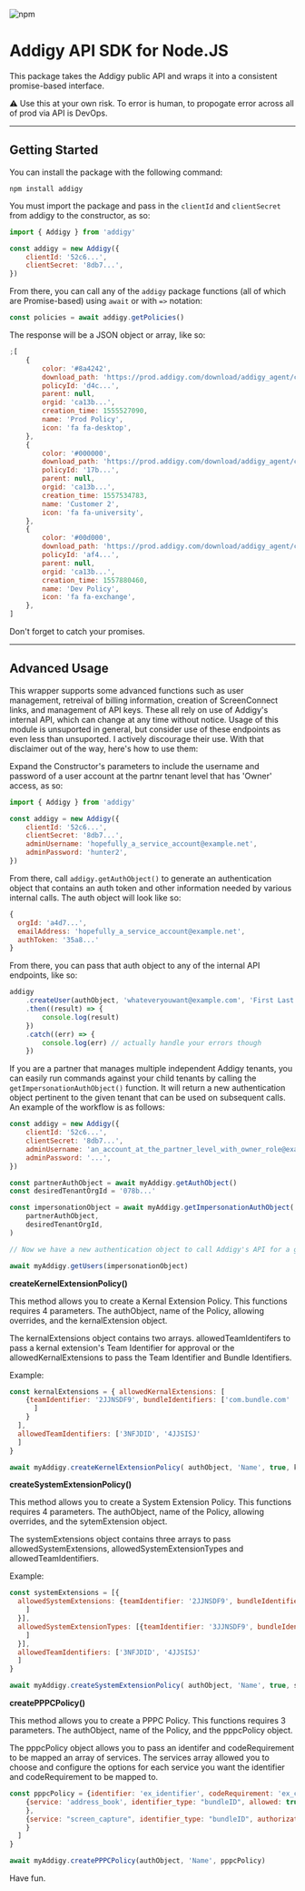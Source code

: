 ![npm](https://img.shields.io/npm/v/addigy.svg?style=flat-square)

# Addigy API SDK for Node.JS

This package takes the Addigy public API and wraps it into a consistent promise-based interface.

:warning: Use this at your own risk. To error is human, to propogate error across all of prod via API is DevOps.

---

## Getting Started

You can install the package with the following command:

```
npm install addigy
```

You must import the package and pass in the `clientId` and `clientSecret` from addigy to the constructor, as so:

```js
import { Addigy } from 'addigy'

const addigy = new Addigy({
    clientId: '52c6...',
    clientSecret: '8db7...',
})
```

From there, you can call any of the `addigy` package functions (all of which are Promise-based) using `await` or with `=>` notation:

```js
const policies = await addigy.getPolicies()
```

The response will be a JSON object or array, like so:

```js
;[
    {
        color: '#8a4242',
        download_path: 'https://prod.addigy.com/download/addigy_agent/ca13b.../d4c...',
        policyId: 'd4c...',
        parent: null,
        orgid: 'ca13b...',
        creation_time: 1555527090,
        name: 'Prod Policy',
        icon: 'fa fa-desktop',
    },
    {
        color: '#000000',
        download_path: 'https://prod.addigy.com/download/addigy_agent/ca13b.../17b...',
        policyId: '17b...',
        parent: null,
        orgid: 'ca13b...',
        creation_time: 1557534783,
        name: 'Customer 2',
        icon: 'fa fa-university',
    },
    {
        color: '#00d000',
        download_path: 'https://prod.addigy.com/download/addigy_agent/ca13b.../af4...',
        policyId: 'af4...',
        parent: null,
        orgid: 'ca13b...',
        creation_time: 1557880460,
        name: 'Dev Policy',
        icon: 'fa fa-exchange',
    },
]
```

Don't forget to catch your promises.

---

## Advanced Usage

This wrapper supports some advanced functions such as user management, retreival of billing information, creation of ScreenConnect links, and management of API keys. These all rely on use of Addigy's internal API, which can change at any time without notice. Usage of this module is unsuported in general, but consider use of these endpoints as even less than unsuported. I actively discourage their use. With that disclaimer out of the way, here's how to use them:

Expand the Constructor's parameters to include the username and password of a user account at the partnr tenant level that has 'Owner' access, as so:

```js
import { Addigy } from 'addigy'

const addigy = new Addigy({
    clientId: '52c6...',
    clientSecret: '8db7...',
    adminUsername: 'hopefully_a_service_account@example.net',
    adminPassword: 'hunter2',
})
```

From there, call `addigy.getAuthObject()` to generate an authentication object that contains an auth token and other information needed by various internal calls. The auth object will look like so:

```js
{
  orgId: 'a4d7...',
  emailAddress: 'hopefully_a_service_account@example.net',
  authToken: '35a8...'
}
```

From there, you can pass that auth object to any of the internal API endpoints, like so:

```js
addigy
    .createUser(authObject, 'whateveryouwant@example.com', 'First Last', [], 'user')
    .then((result) => {
        console.log(result)
    })
    .catch((err) => {
        console.log(err) // actually handle your errors though
    })
```

If you are a partner that manages multiple independent Addigy tenants, you can easily run commands against your child tenants by calling the `getImpersonationAuthObject()` function. It will return a new authentication object pertinent to the given tenant that can be used on subsequent calls. An example of the workflow is as follows:

```js
const addigy = new Addigy({
    clientId: '52c6...',
    clientSecret: '8db7...',
    adminUsername: 'an_account_at_the_partner_level_with_owner_role@example.net',
    adminPassword: '...',
})

const partnerAuthObject = await myAddigy.getAuthObject()
const desiredTenantOrgId = '078b...'

const impersonationObject = await myAddigy.getImpersonationAuthObject(
    partnerAuthObject,
    desiredTenantOrgId,
)

// Now we have a new authentication object to call Addigy's API for a given tenant

await myAddigy.getUsers(impersonationObject)
```



**createKernelExtensionPolicy()**

This method allows you to create a Kernal Extension Policy.  This functions requires 4 parameters. The authObject, name of the Policy, allowing overrides, and the kernalExtension object. 

The kernalExtensions object contains two arrays. allowedTeamIdentifers to pass a kernal extension's Team Identifier for approval or the allowedKernalExtensions to pass the Team Identifier and Bundle Identifiers. 

Example: 

```javascript
const kernalExtensions = { allowedKernalExtensions: [
    {teamIdentifier: '2JJNSDF9', bundleIdentifiers: ['com.bundle.com'
      ]
    }
  ],
  allowedTeamIdentifiers: ['3NFJDID', '4JJSISJ'
  ]
}

await myAddigy.createKernelExtensionPolicy( authObject, 'Name', true, kernalExtensions)

```



**createSystemExtensionPolicy()**

This method allows you to create a System Extension Policy.  This functions requires 4 parameters. The authObject, name of the Policy, allowing overrides, and the sytemExtension object. 

The systemExtensions object contains three arrays to pass allowedSystemExtensions, allowedSystemExtensionTypes and allowedTeamIdentifiers.

Example: 

```javascript
const systemExtensions = [{
  allowedSystemExtensions: {teamIdentifier: '2JJNSDF9', bundleIdentifiers: ['com.bundle.com'
    ]
  }],
  allowedSystemExtensionTypes: [{teamIdentifier: '3JJNSDF9', bundleIdentifiers: ['com.bundle.com'
    ]
  }],
  allowedTeamIdentifiers: ['3NFJDID', '4JJSISJ'
  ]
}

await myAddigy.createSystemExtensionPolicy( authObject, 'Name', true, systemExtensions)

```



**createPPPCPolicy()**

This method allows you to create a PPPC Policy.  This functions requires 3 parameters. The authObject, name of the Policy, and the pppcPolicy object. 

The pppcPolicy object allows you to pass an identifer and codeRequirement to be mapped an array of services. The services array allowed you to choose and configure the options for each service you want the identifier and codeRequirement to be mapped to. 

```javascript
const pppcPolicy = {identifier: 'ex_identifier', codeRequirement: 'ex_coderequirement', services: [
    {service: 'address_book', identifier_type: "bundleID", allowed: true
    },
    {service: "screen_capture", identifier_type: "bundleID", authorization: "AllowStandardUserToSetSystemService"
    }
  ]
}

await myAddigy.createPPPCPolicy(authObject, 'Name', pppcPolicy)
```



Have fun.
